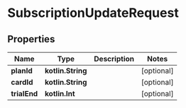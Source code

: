 
# SubscriptionUpdateRequest

## Properties
Name | Type | Description | Notes
------------ | ------------- | ------------- | -------------
**planId** | **kotlin.String** |  |  [optional]
**cardId** | **kotlin.String** |  |  [optional]
**trialEnd** | **kotlin.Int** |  |  [optional]



